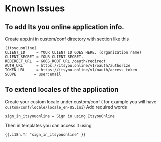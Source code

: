 # Known Issues

## To add Its you online application info.
Create app.ini in custom/conf directory with section like this 

```
[itsyouonline]
CLIENT_ID     = YOUR CLIENT ID GOES HERE. (organization name) 
CLIENT_SECRET = YOUR CLIENT SECRET.
REDIRECT_URL  = GOGS_ROOT URL /oauth/redirect
AUTH_URL      = https://itsyou.online/v1/oauth/authorize
TOKEN_URL     = https://itsyou.online/v1/oauth/access_token
SCOPE        = user:email 

```

## To extend locales of the application
Create your custom locale under custom/conf ( for example you will have `custom/conf/locale/locale_en-US.ini`)
Add required words 

```
sign_in_itsyouonline = Sign in using ItsyouOnline

```
Then in templates you can access it using 
```
{{.i18n.Tr "sign_in_itsyouonline" }}
```